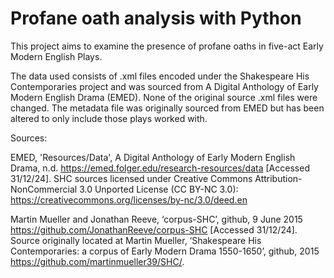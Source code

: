 # Profane oath analysis with Python

This project aims to examine the presence of profane oaths in five-act Early Modern English Plays.

The data used consists of .xml files encoded under the Shakespeare His Contemporaries project and was sourced from A Digital Anthology of Early Modern English Drama (EMED). None of the original source .xml files were changed.
The metadata file was originally sourced from EMED but has been altered to only include those plays worked with.


Sources:

EMED, 'Resources/Data', A Digital Anthology of Early Modern English Drama, n.d. <https://emed.folger.edu/research-resources/data> [Accessed 31/12/24]. SHC sources licensed under Creative Commons Attribution-NonCommercial 3.0 Unported License (CC BY-NC 3.0): <https://creativecommons.org/licenses/by-nc/3.0/deed.en>

Martin Mueller and Jonathan Reeve, ‘corpus-SHC’, github, 9 June 2015 <https://github.com/JonathanReeve/corpus-SHC> [Accessed 31/12/24]. Source originally located at Martin Mueller, ‘Shakespeare His Contemporaries: a corpus of Early Modern Drama 1550-1650’, github, 2015 <https://github.com/martinmueller39/SHC/>. 
